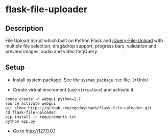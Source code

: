 flask-file-uploader
===================

## Description
File Upload Script which built on Python Flask and [jQuery-File-Upload](https://github.com/blueimp/jQuery-File-Upload/) with multiple file selection, drag&amp;drop support, progress bars, validation and preview images, audio and video for jQuery.


## Setup
- Install system package. See the `system_package.txt` file. (*Unix)

- Create virtual enviroment (use `virtualenv`) and activate it.
```
conda create -n webgui python=2.7
source activate webgui
git clone https://github.com/ngoduykhanh/flask-file-uploader.git
cd flask-file-uploader
pip install -r requirements.txt
python app.py
```
- Go to http://127.0.0.1

